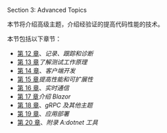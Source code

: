 Section 3: Advanced Topics

本节将介绍高级主题，介绍经验证的提高代码性能的技术。

本节包括以下章节：

*   [第 12 章](12.html)、*记录、跟踪和诊断*
*   [第 13 章](13.html)*了解测试工作原理*
*   [第 14 章](14.html)、*客户端开发*
*   [第 15 章](15.html)*提高性能和可扩展性*
*   [第 16 章](16.html)、*实时通信*
*   [第 17 章](17.html)*介绍 Blazor*
*   [第 18 章](18.html)、*gRPC 及其他主题*
*   [第 19 章](19.html)、*应用部署*
*   [第 20 章](20.html)、*附录 A:dotnet 工具*